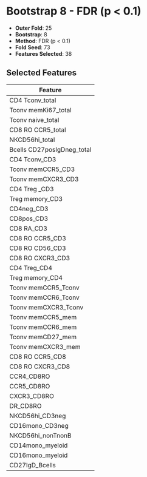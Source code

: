 # Bootstrap 8 - FDR (p < 0.1)

- **Outer Fold**: 25
- **Bootstrap**: 8
- **Method**: FDR (p < 0.1)
- **Fold Seed**: 73
- **Features Selected**: 38

## Selected Features

| Feature |
|---------|
| CD4 Tconv_total |
| Tconv memKi67_total |
| Tconv naive_total |
| CD8 RO CCR5_total |
| NKCD56hi_total |
| Bcells CD27posIgDneg_total |
| CD4 Tconv_CD3 |
| Tconv memCCR5_CD3 |
| Tconv memCXCR3_CD3 |
| CD4 Treg _CD3 |
| Treg memory_CD3 |
| CD4neg_CD3 |
| CD8pos_CD3 |
| CD8 RA_CD3 |
| CD8 RO CCR5_CD3 |
| CD8 RO CD56_CD3 |
| CD8 RO CXCR3_CD3 |
| CD4 Treg_CD4 |
| Treg memory_CD4 |
| Tconv memCCR5_Tconv |
| Tconv memCCR6_Tconv |
| Tconv memCXCR3_Tconv |
| Tconv memCCR5_mem |
| Tconv memCCR6_mem |
| Tconv memCD27_mem |
| Tconv memCXCR3_mem |
| CD8 RO CCR5_CD8 |
| CD8 RO CXCR3_CD8 |
| CCR4_CD8RO |
| CCR5_CD8RO |
| CXCR3_CD8RO |
| DR_CD8RO |
| NKCD56hi_CD3neg |
| CD16mono_CD3neg |
| NKCD56hi_nonTnonB |
| CD14mono_myeloid |
| CD16mono_myeloid |
| CD27IgD_Bcells |
